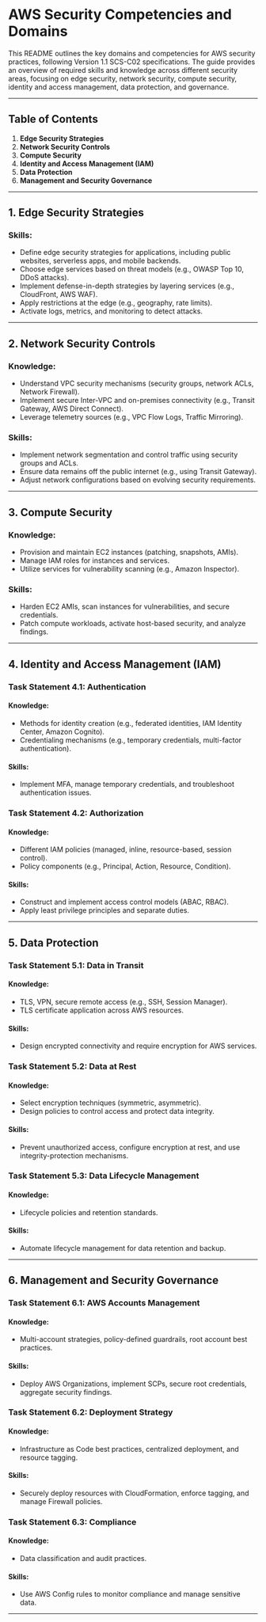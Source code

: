 # AWS Security Competencies and Domains

This README outlines the key domains and competencies for AWS security practices, following Version 1.1 SCS-C02 specifications. The guide provides an overview of required skills and knowledge across different security areas, focusing on edge security, network security, compute security, identity and access management, data protection, and governance.

---

## Table of Contents

1. **Edge Security Strategies**
2. **Network Security Controls**
3. **Compute Security**
4. **Identity and Access Management (IAM)**
5. **Data Protection**
6. **Management and Security Governance**

---

## 1. Edge Security Strategies

### Skills:
- Define edge security strategies for applications, including public websites, serverless apps, and mobile backends.
- Choose edge services based on threat models (e.g., OWASP Top 10, DDoS attacks).
- Implement defense-in-depth strategies by layering services (e.g., CloudFront, AWS WAF).
- Apply restrictions at the edge (e.g., geography, rate limits).
- Activate logs, metrics, and monitoring to detect attacks.

---

## 2. Network Security Controls

### Knowledge:
- Understand VPC security mechanisms (security groups, network ACLs, Network Firewall).
- Implement secure Inter-VPC and on-premises connectivity (e.g., Transit Gateway, AWS Direct Connect).
- Leverage telemetry sources (e.g., VPC Flow Logs, Traffic Mirroring).

### Skills:
- Implement network segmentation and control traffic using security groups and ACLs.
- Ensure data remains off the public internet (e.g., using Transit Gateway).
- Adjust network configurations based on evolving security requirements.

---

## 3. Compute Security

### Knowledge:
- Provision and maintain EC2 instances (patching, snapshots, AMIs).
- Manage IAM roles for instances and services.
- Utilize services for vulnerability scanning (e.g., Amazon Inspector).

### Skills:
- Harden EC2 AMIs, scan instances for vulnerabilities, and secure credentials.
- Patch compute workloads, activate host-based security, and analyze findings.

---

## 4. Identity and Access Management (IAM)

### Task Statement 4.1: **Authentication**

#### Knowledge:
- Methods for identity creation (e.g., federated identities, IAM Identity Center, Amazon Cognito).
- Credentialing mechanisms (e.g., temporary credentials, multi-factor authentication).

#### Skills:
- Implement MFA, manage temporary credentials, and troubleshoot authentication issues.

### Task Statement 4.2: **Authorization**

#### Knowledge:
- Different IAM policies (managed, inline, resource-based, session control).
- Policy components (e.g., Principal, Action, Resource, Condition).

#### Skills:
- Construct and implement access control models (ABAC, RBAC).
- Apply least privilege principles and separate duties.

---

## 5. Data Protection

### Task Statement 5.1: **Data in Transit**

#### Knowledge:
- TLS, VPN, secure remote access (e.g., SSH, Session Manager).
- TLS certificate application across AWS resources.

#### Skills:
- Design encrypted connectivity and require encryption for AWS services.

### Task Statement 5.2: **Data at Rest**

#### Knowledge:
- Select encryption techniques (symmetric, asymmetric).
- Design policies to control access and protect data integrity.

#### Skills:
- Prevent unauthorized access, configure encryption at rest, and use integrity-protection mechanisms.

### Task Statement 5.3: **Data Lifecycle Management**

#### Knowledge:
- Lifecycle policies and retention standards.

#### Skills:
- Automate lifecycle management for data retention and backup.

---

## 6. Management and Security Governance

### Task Statement 6.1: **AWS Accounts Management**

#### Knowledge:
- Multi-account strategies, policy-defined guardrails, root account best practices.

#### Skills:
- Deploy AWS Organizations, implement SCPs, secure root credentials, aggregate security findings.

### Task Statement 6.2: **Deployment Strategy**

#### Knowledge:
- Infrastructure as Code best practices, centralized deployment, and resource tagging.

#### Skills:
- Securely deploy resources with CloudFormation, enforce tagging, and manage Firewall policies.

### Task Statement 6.3: **Compliance**

#### Knowledge:
- Data classification and audit practices.

#### Skills:
- Use AWS Config rules to monitor compliance and manage sensitive data.

---